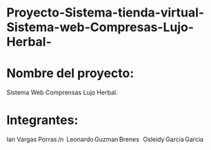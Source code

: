 # Proyecto-Sistema-tienda-virtual-Sistema-web-Compresas-Lujo-Herbal-
# Nombre del proyecto:
  Sistema Web Comprensas Lujo Herbal.
  
# Integrantes:
  Ian Vargas Porras /n 
  Leonardo Guzman Brenes   
  Osleidy Garcia Garcia   
   
